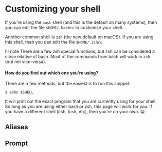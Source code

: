 # Customizing your shell

If you're using the `bash` shell (and this is the default on many systems), 
then you can edit the file `$HOME/.bashrc` to customize your shell.

Another common shell is `zsh` (the new default on macOS). If you are using this shell,
then you can edit the file `$HOME/.zshrc`.

!!! note
    There are a few zsh special functions, but zsh can be considered a close relative of bash. 
    Most of the commands from bash will work in zsh (but not vice-versa).

#### How do you find out which one you're using?

There are a few methods, but the easiest is to run this snippet:

    $ echo $SHELL

It will print out the exact program that you are currently using for your shell. So long as you are
using either bash or zsh, this page will work for you. If you have a different shell (csh, tcsh, etc),
then you're on your own. 😀

## Aliases

## Prompt


